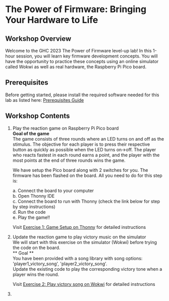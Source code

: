 # The Power of Firmware: Bringing Your Hardware to Life

## Workshop Overview
Welcome to the GHC 2023 The Power of Firmware level-up lab! In this 1-hour session, you will learn key firmware development concepts. You will have the opportunity to practice these concepts using an online simulator called Wokwi as well as real hardware, the Raspberry Pi Pico board.

## Prerequisites
Before getting started, please install the required software needed for this lab as listed here:
[Prerequisites Guide](https://github.com/GHCFW/WorkshopExercise23/blob/main/Prerequisite.md)

## Workshop Contents
1. Play the reaction game on Raspberry Pi Pico board<br>
   **Goal of the game**<br>
    The game consists of three rounds where an LED turns on and off as the stimulus. The objective for each player is to press their respective button as quickly as possible when the LED turns on->off.
    The player who reacts fastest in each round earns a point, and the player with the most points at the end of three rounds wins the game.

   We have setup the Pico board along with 2 switches for you. The firmware has been flashed on the board. All you need to do for this step is:
   
   a. Connect the board to your computer <br>
   b. Open Thonny IDE <br>
   c. Connect the board to run with Thonny (check the link below for step by step instructions) <br>
   d. Run the code <br>
   e. Play the game!! <br>

   Visit [Exercise 1: Game Setup on Thonny](https://github.com/GHCFW/WorkshopExercise23/blob/main/Exercise_1_Game_Setup_on_Thonny.md) for detailed instructions
   
2. Update the reaction game to play victory music on the simulator <br>
   We will start with this exercise on the simulator (Wokwi) before trying the code on the board. <br>
   ** Goal ** <br>
   You have been provided with a song library with song options: 'player1_victory_song', 'player2_victory_song'. <br>
   Update the existing code to play the corresponding victory tone when a player wins the round. <br>

   Visit [Exercise 2: Play victory song on Wokwi](https://github.com/GHCFW/WorkshopExercise23/blob/main/Exercise_2_Game_Setup_on_Thonny.md) for detailed instructions

3. 
